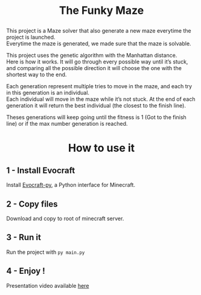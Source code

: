 # <p align="center"> **The Funky Maze** </p>
This project is a Maze solver that also generate a new maze everytime the project is launched.  
Everytime the maze is generated, we made sure that the maze is solvable.  
  
  
This project uses the genetic algorithm with the Manhattan distance.  
Here is how it works. It will go through every possible way until it’s stuck, and comparing all the possible direction it will choose the one with the shortest way to the end.
  
   
Each generation represent multiple tries to move in the maze, and each try in this generation is an individual.  
Each individual will move in the maze while it’s not stuck. At the end of each generation it will return the best individual (the closest to the finish line).  
  
  
  
Theses generations will keep going until the fitness is 1 (Got to the finish line) or if the max number generation is reached.

  
# <p align="center"> **How to use it** </p>
## 1 - Install Evocraft
Install [Evocraft-py](https://github.com/real-itu/Evocraft-py#evocraft-py), a Python interface for Minecraft.
## 2 - Copy files
Download and copy to root of minecraft server.
## 3 - Run it
Run the project with `py main.py`
## 4 - Enjoy !

Presentation video available [here](https://www.youtube.com/watch?v=Om1x9R1SdxA)
